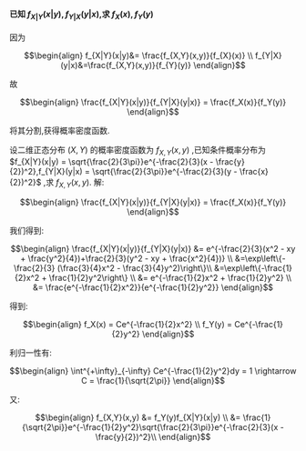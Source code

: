 #### 已知 $f_{X|Y}(x|y),f_{Y|X}(y|x)$,求 $f_X(x),f_Y(y)$
因为

$$\begin{align}
    f_{X|Y}(x|y)&= \frac{f_{X,Y}(x,y)}{f_{X}(x)} \\
    f_{Y|X}(y|x)&=\frac{f_{X,Y}(x,y)}{f_{Y}(y)}
\end{align}$$

故

$$\begin{align}
    \frac{f_{X|Y}(x|y)}{f_{Y|X}(y|x)} = \frac{f_X(x)}{f_Y(y)}
\end{align}$$

将其分割,获得概率密度函数.

设二维正态分布 $(X,Y)$ 的概率密度函数为 $f_{X,Y}(x,y)$ ,已知条件概率分布为 $f_{X|Y}(x|y) = \sqrt{\frac{2}{3\pi}}e^{-\frac{2}{3}(x - \frac{y}{2})^2},f_{Y|X}(y|x) = \sqrt{\frac{2}{3\pi}}e^{-\frac{2}{3}(y - \frac{x}{2})^2}$ ,求 $f_{X,Y}(x,y)$.
解:

$$\begin{align}
    \frac{f_{X|Y}(x|y)}{f_{Y|X}(y|x)} = \frac{f_X(x)}{f_Y(y)}
\end{align}$$

我们得到:

$$\begin{align}
    \frac{f_{X|Y}(x|y)}{f_{Y|X}(y|x)} &= e^{-\frac{2}{3}(x^2 - xy + \frac{y^2}{4})+\frac{2}{3}(y^2 - xy + \frac{x^2}{4})} \\
    &=\exp\left\{-\frac{2}{3} (\frac{3}{4}x^2 - \frac{3}{4}y^2)\right\}\\
    &=\exp\left\{-\frac{1}{2}x^2 + \frac{1}{2}y^2\right\} \\
    &= e^{-\frac{1}{2}x^2 + \frac{1}{2}y^2} \\
    &= \frac{e^{-\frac{1}{2}x^2}}{e^{-\frac{1}{2}y^2}}
\end{align}$$

得到:

$$\begin{align}
    f_X(x) = Ce^{-\frac{1}{2}x^2} \\
    f_Y(y) = Ce^{-\frac{1}{2}y^2}
\end{align}$$

利归一性有:

$$\begin{align}
    \int^{+\infty}_{-\infty} Ce^{-\frac{1}{2}y^2}dy = 1  \rightarrow C = \frac{1}{\sqrt{2\pi}}
\end{align}$$

又:

$$\begin{align}
    f_{X,Y}(x,y) &= f_Y(y)f_{X|Y}(x|y) \\
    &= \frac{1}{\sqrt{2\pi}}e^{-\frac{1}{2}y^2}\sqrt{\frac{2}{3\pi}}e^{-\frac{2}{3}(x - \frac{y}{2})^2}\\
\end{align}$$